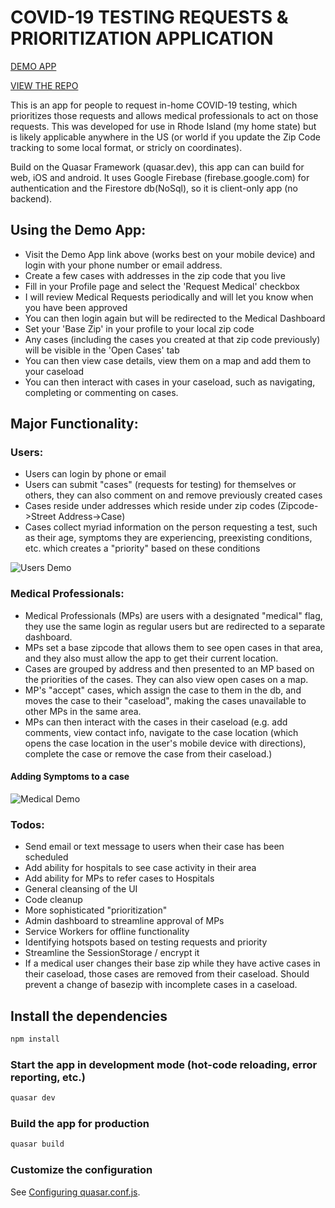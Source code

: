 # COVID-19 TESTING REQUESTS & PRIORITIZATION APPLICATION

[DEMO APP](https://ricovid19.firebaseapp.com/)

[VIEW THE REPO](https://github.com/mattkloz/COVID19APP)

This is an app for people to request in-home COVID-19 testing, which prioritizes those requests and allows medical professionals to act on those requests. This was developed for use in Rhode Island (my home state) but is likely applicable anywhere in the US (or world if you update the Zip Code tracking to some local format, or stricly on coordinates).

Build on the Quasar Framework (quasar.dev), this app can can build for web, iOS and android. It uses Google Firebase (firebase.google.com) for authentication and the Firestore db(NoSql), so it is client-only app (no backend).

## Using the Demo App:
- Visit the Demo App link above (works best on your mobile device) and login with your phone number or email address.
- Create a few cases with addresses in the zip code that you live
- Fill in your Profile page and select the 'Request Medical' checkbox
- I will review Medical Requests periodically and will let you know when you have been approved
- You can then login again but will be redirected to the Medical Dashboard
- Set your 'Base Zip' in your profile to your local zip code
- Any cases (including the cases you created at that zip code previously) will be visible in the 'Open Cases' tab
- You can then view case details, view them on a map and add them to your caseload
- You can then interact with cases in your caseload, such as navigating, completing or commenting on cases.

## Major Functionality:

### Users:
- Users can login by phone or email
- Users can submit "cases" (requests for testing) for themselves or others, they can also comment on and remove previously created cases
- Cases reside under addresses which reside under zip codes (Zipcode->Street Address->Case)
- Cases collect myriad information on the person requesting a test, such as their age, symptoms they are experiencing, preexisting conditions, etc. which creates a "priority" based on these conditions

![Users Demo](https://demo-mjk.s3.amazonaws.com/symptoms3.gif)

### Medical Professionals:
- Medical Professionals (MPs) are users with a designated "medical" flag, they use the same login as regular users but are redirected to a separate dashboard.
- MPs set a base zipcode that allows them to see open cases in that area, and they also must allow the app to get their current location.
- Cases are grouped by address and then presented to an MP based on the priorities of the cases. They can also view open cases on a map.
- MP's "accept" cases, which assign the case to them in the db, and moves the case to their "caseload", making the cases unavailable to other MPs in the same area.
- MPs can then interact with the cases in their caseload (e.g. add comments, view contact info, navigate to the case location (which opens the case location in the user's mobile device with directions), complete the case or remove the case from their caseload.)

#### Adding Symptoms to a case
![Medical Demo](https://demo-mjk.s3.amazonaws.com/medical3.gif)

### Todos:
- Send email or text message to users when their case has been scheduled
- Add ability for hospitals to see case activity in their area
- Add ability for MPs to refer cases to Hospitals
- General cleansing of the UI
- Code cleanup
- More sophisticated "prioritization"
- Admin dashboard to streamline approval of MPs
- Service Workers for offline functionality
- Identifying hotspots based on testing requests and priority
- Streamline the SessionStorage / encrypt it
- If a medical user changes their base zip while they have active cases in their caseload, those cases are removed from their caseload. Should prevent a change of basezip with incomplete cases in a caseload.
    

## Install the dependencies
```bash
npm install
```


### Start the app in development mode (hot-code reloading, error reporting, etc.)
```bash
quasar dev
```


### Build the app for production
```bash
quasar build
```

### Customize the configuration
See [Configuring quasar.conf.js](https://quasar.dev/quasar-cli/quasar-conf-js).

